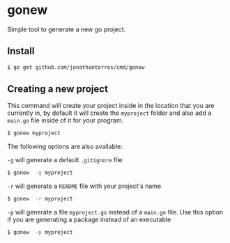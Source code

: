 # gonew
Simple tool to generate a new go project.

## Install
```bash
$ go get github.com/jonathantorres/cmd/gonew
```

## Creating a new project
This command will create your project inside in the location that you are currently in, by default it will create the `myproject` folder and also add a `main.go` file inside of it for your program.
```bash
$ gonew myproject
```

The following options are also available:

`-g` will generate a default `.gitignore` file
```bash
$ gonew  -g myproject
```

`-r` will generate a `README` file with your project's name
```bash
$ gonew  -r myproject
```

`-p` will generate a file `myproject.go` instead of a `main.go` file. Use this option if you are generating a package instead of an executable
```bash
$ gonew  -p myproject
```

